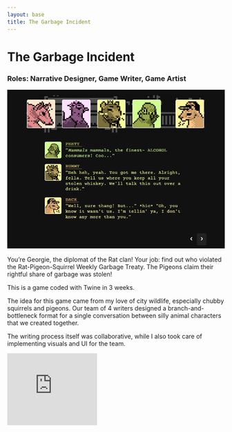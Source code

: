 ```yaml
---
layout: base
title: The Garbage Incident
---
```

# The Garbage Incident
### Roles: Narrative Designer, Game Writer, Game Artist
![Garbage Incident Cover Image](images/garbageincident_thumbnail.png)

You’re Georgie, the diplomat of the Rat clan! Your job: find out who violated the Rat-Pigeon-Squirrel Weekly Garbage Treaty. The Pigeons claim their rightful share of garbage was stolen!

This is a game coded with Twine in 3 weeks.

The idea for this game came from my love of city wildlife, especially chubby squirrels and pigeons. Our team of 4 writers designed a branch-and-bottleneck format for a single conversation between silly animal characters that we created together.

The writing process itself was collaborative, while I also took care of implementing visuals and UI for the team.

<iframe frameborder="0" src="https://itch.io/embed/857028?bg_color=111&amp;fg_color=999&amp;link_color=e8e8e8&amp;border_color=333333" width="208" height="167"><a href="https://crowswalk.itch.io/the-garbage-incident">The Garbage Incident by crowswalk, adomaniia</a></iframe>